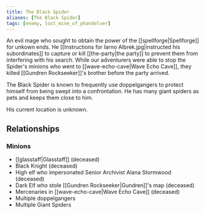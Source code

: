 ```yaml
---
title: The Black Spider
aliases: [The Black Spider]
tags: [enemy, lost_mine_of_phandelver]
---
```

An evil mage who sought to obtain the power of the [[spellforge|Spellforge]] for unkown ends. He [[Instructions for Iarno Albrek.jpg|instructed his subordinates]] to capture or kill [[the-party|the party]] to prevent them from interfering with his search. While our adventurers were able to stop the Spider's minions who went to [[wave-echo-cave|Wave Echo Cave]], they killed [[Gundren Rockseeker]]'s brother before the party arrived.

The Black Spider is known to frequently use doppelgangers to protect himself from being swept into a confrontation. He has many giant spiders as pets and keeps them close to him.

His current location is unknown.

## Relationships
### Minions
- [[glasstaff|Glasstaff]] (deceased)
- Black Knight (deceased)
- High elf who impersonated Senior Archivist Alana Stormwood (deceased)
- Dark Elf who stole [[Gundren Rockseeker|Gundren]]'s map (deceased)
- Mercenaries in [[wave-echo-cave|Wave Echo Cave]] (deceased)
- Multiple doppelgangers
- Multiple Giant Spiders
